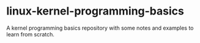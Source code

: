 # linux-kernel-programming-basics
A kernel programming basics repository with some notes and examples to learn from scratch.
